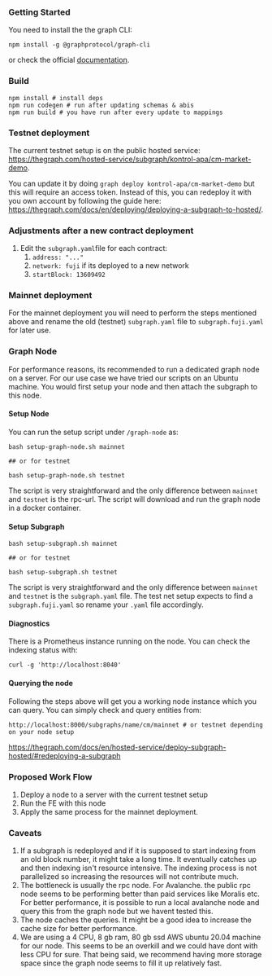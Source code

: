 ### Getting Started

You need to install the the graph CLI:

```
npm install -g @graphprotocol/graph-cli
```

or check the official [documentation](https://thegraph.com/docs/en/cookbook/quick-start/).

### Build

```
npm install # install deps
npm run codegen # run after updating schemas & abis
npm run build # you have run after every update to mappings

```

### Testnet deployment

The current testnet setup is on the public hosted service: https://thegraph.com/hosted-service/subgraph/kontrol-apa/cm-market-demo.

You can update it by doing `graph deploy kontrol-apa/cm-market-demo` but this will require an access token. Instead of this, you can redeploy it with you own account by following the guide here: https://thegraph.com/docs/en/deploying/deploying-a-subgraph-to-hosted/.

### Adjustments after a new contract deployment

1. Edit the `subgraph.yaml`file for each contract:
   1. `address: "..."` 
   2. `network: fuji` if its deployed to a new network
   3. `startBlock: 13609492`

### Mainnet deployment

For the mainnet deployment you will need to perform the steps mentioned above and rename the old (testnet) `subgraph.yaml` file to `subgraph.fuji.yaml` for later use.

### Graph Node

For performance reasons, its recommended to run a dedicated graph node on a server. For our use case we have tried our scripts on an Ubuntu machine. You would first setup your node and then attach the subgraph to this node.

#### Setup Node

You can run the setup script under `/graph-node` as:

```
bash setup-graph-node.sh mainnet

## or for testnet

bash setup-graph-node.sh testnet
```

The script is very straightforward and the only difference between `mainnet` and `testnet` is the rpc-url. The script will download and run the graph node in a docker container.

#### Setup Subgraph

```
bash setup-subgraph.sh mainnet

## or for testnet

bash setup-subgraph.sh testnet
```

The script is very straightforward and the only difference between `mainnet` and `testnet` is the `subgraph.yaml` file. The test net setup expects to find a `subgraph.fuji.yaml` so rename your `.yaml` file accordingly. 

#### Diagnostics  

There is a Prometheus instance running on the node. You can check the indexing status with:

```
curl -g 'http://localhost:8040'
```

 #### Querying the node

Following the steps above will get you a working node instance which you can query. You can simply check and query entities from:

```
http://localhost:8000/subgraphs/name/cm/mainnet # or testnet depending on your node setup
```

https://thegraph.com/docs/en/hosted-service/deploy-subgraph-hosted/#redeploying-a-subgraph

### Proposed Work Flow

1. Deploy a node to a server with the current testnet setup
2. Run the FE with this node
3. Apply the same process for the mainnet deployment. 



### Caveats 

1. If a subgraph is redeployed and if it is supposed to start indexing from an old block number, it might take a long time. It eventually catches up and then indexing isn't resource intensive. The indexing process is not parallelized so increasing the resources will not contribute much. 
2. The bottleneck is usually the rpc node. For Avalanche. the public rpc node seems to be performing better than paid services like Moralis etc. For better performance, it is possible to run a local avalanche node and query this from the graph node but we havent tested this.
3. The node caches the queries. It might be a good idea to increase the cache size for better performance.
4. We are using a 4 CPU, 8 gb ram, 80 gb ssd AWS ubuntu 20.04 machine for our node. This seems to be an overkill and we could have dont with less CPU for sure. That being said, we recommend having more storage space since the graph node seems to fill it up relatively fast.  
